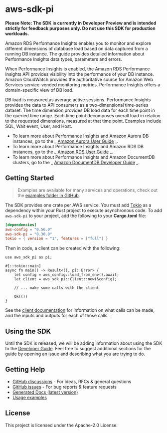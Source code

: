 # aws-sdk-pi

**Please Note: The SDK is currently in Developer Preview and is intended strictly for
feedback purposes only. Do not use this SDK for production workloads.**

Amazon RDS Performance Insights enables you to monitor and explore different dimensions of database load based on data captured from a running DB instance. The guide provides detailed information about Performance Insights data types, parameters and errors.

When Performance Insights is enabled, the Amazon RDS Performance Insights API provides visibility into the performance of your DB instance. Amazon CloudWatch provides the authoritative source for Amazon Web Services service-vended monitoring metrics. Performance Insights offers a domain-specific view of DB load.

DB load is measured as average active sessions. Performance Insights provides the data to API consumers as a two-dimensional time-series dataset. The time dimension provides DB load data for each time point in the queried time range. Each time point decomposes overall load in relation to the requested dimensions, measured at that time point. Examples include SQL, Wait event, User, and Host.
  - To learn more about Performance Insights and Amazon Aurora DB instances, go to the _ [Amazon Aurora User Guide](https://docs.aws.amazon.com/AmazonRDS/latest/AuroraUserGuide/USER_PerfInsights.html) _.
  - To learn more about Performance Insights and Amazon RDS DB instances, go to the _ [Amazon RDS User Guide](https://docs.aws.amazon.com/AmazonRDS/latest/UserGuide/USER_PerfInsights.html) _.
  - To learn more about Performance Insights and Amazon DocumentDB clusters, go to the _ [Amazon DocumentDB Developer Guide](https://docs.aws.amazon.com/documentdb/latest/developerguide/performance-insights.html) _.

## Getting Started

> Examples are available for many services and operations, check out the
> [examples folder in GitHub](https://github.com/awslabs/aws-sdk-rust/tree/main/examples).

The SDK provides one crate per AWS service. You must add [Tokio](https://crates.io/crates/tokio)
as a dependency within your Rust project to execute asynchronous code. To add `aws-sdk-pi` to
your project, add the following to your **Cargo.toml** file:

```toml
[dependencies]
aws-config = "0.56.0"
aws-sdk-pi = "0.30.0"
tokio = { version = "1", features = ["full"] }
```

Then in code, a client can be created with the following:

```rust,no_run
use aws_sdk_pi as pi;

#[::tokio::main]
async fn main() -> Result<(), pi::Error> {
    let config = aws_config::load_from_env().await;
    let client = aws_sdk_pi::Client::new(&config);

    // ... make some calls with the client

    Ok(())
}
```

See the [client documentation](https://docs.rs/aws-sdk-pi/latest/aws_sdk_pi/client/struct.Client.html)
for information on what calls can be made, and the inputs and outputs for each of those calls.

## Using the SDK

Until the SDK is released, we will be adding information about using the SDK to the
[Developer Guide](https://docs.aws.amazon.com/sdk-for-rust/latest/dg/welcome.html). Feel free to suggest
additional sections for the guide by opening an issue and describing what you are trying to do.

## Getting Help

* [GitHub discussions](https://github.com/awslabs/aws-sdk-rust/discussions) - For ideas, RFCs & general questions
* [GitHub issues](https://github.com/awslabs/aws-sdk-rust/issues/new/choose) - For bug reports & feature requests
* [Generated Docs (latest version)](https://awslabs.github.io/aws-sdk-rust/)
* [Usage examples](https://github.com/awslabs/aws-sdk-rust/tree/main/examples)

## License

This project is licensed under the Apache-2.0 License.

